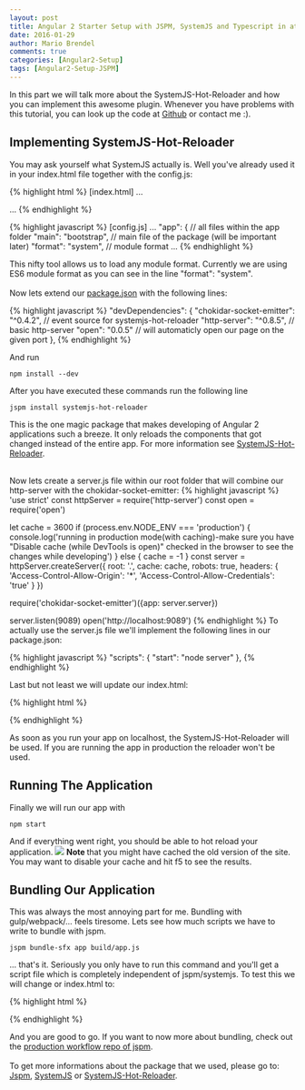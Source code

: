 ```yaml
---
layout: post
title: Angular 2 Starter Setup with JSPM, SystemJS and Typescript in atom (Part 2)
date: 2016-01-29
author: Mario Brendel
comments: true
categories: [Angular2-Setup]
tags: [Angular2-Setup-JSPM]
---
```

In this part we will talk more about the SystemJS-Hot-Reloader and how you can implement this awesome plugin.
Whenever you have problems with this tutorial, you can look up the code at [Github](https://github.com/MarioBrendel/Angular2-Jspm-Typescript-Atom-Seed) or contact me :).
<h2>Implementing SystemJS-Hot-Reloader</h2>
You may ask yourself what SystemJS actually is. Well you've already used it in your index.html file together with the config.js:

{% highlight html %}
[index.html]
...
<script>
  System.import('app').then(null, console.error.bind(console));
</script>
...
{% endhighlight %}

{% highlight javascript %}
[config.js]
...
  "app": { // all files within the app folder
  "main": "bootstrap", // main file of the package (will be important later)
  "format": "system", // module format
...
{% endhighlight %}

This nifty tool allows us to load any module format. Currently we are using ES6 module format as you can see in the line "format": "system". <br/><br/>
Now lets extend our [package.json](https://github.com/MarioBrendel/Angular2-Jspm-Typescript-Atom-Seed/blob/master/package.json) with the following lines:

{% highlight javascript %}
"devDependencies": {
    "chokidar-socket-emitter": "^0.4.2", // event source for systemjs-hot-reloader
    "http-server": "^0.8.5",             // basic http-server
    "open": "0.0.5"                      // will automaticly open our page on the given port
},
{% endhighlight %}

And run <pre><code>npm install --dev</pre></code>
After you have executed these commands run the following line
<pre><code>jspm install systemjs-hot-reloader</pre></code>
This is the one magic package that makes developing of Angular 2 applications such a breeze. It only reloads the components that got changed instead of
the entire app. For more information see [SystemJS-Hot-Reloader](https://github.com/capaj/systemjs-hot-reloader). <br/> <br/>

Now lets create a server.js file within our root folder that will combine our http-server with the chokidar-socket-emitter:
{% highlight javascript %}
'use strict'
const httpServer = require('http-server')
const open = require('open')

let cache = 3600
if (process.env.NODE_ENV === 'production') {
  console.log('running in production mode(with caching)-make sure you have "Disable cache (while DevTools is open)" checked in the browser to see the changes while developing')
} else {
  cache = -1
}
const server = httpServer.createServer({
  root: '.',
  cache: cache,
  robots: true,
  headers: {
    'Access-Control-Allow-Origin': '*',
    'Access-Control-Allow-Credentials': 'true'
  }
})

require('chokidar-socket-emitter')({app: server.server})

server.listen(9089)
open('http://localhost:9089')
{% endhighlight %}
To actually use the server.js file we'll implement the following lines in our package.json:

{% highlight javascript %}
"scripts": {
    "start": "node server"
  },
{% endhighlight %}

Last but not least we will update our index.html:

{% highlight html %}
<!doctype html>
<html>
<head>
  <title>My First Angular2 App</title>
  <script src="node_modules/angular2/bundles/angular2-polyfills.min.js"></script>
  <script src="jspm_packages/system.js"></script>
  <script src="config.js"></script>
</head>
<body>
  <app></app>
  <script>
    var readyForMainLoad
    if (location.origin.match(/localhost/)) {
      System.trace = true
      readyForMainLoad = System.import('systemjs-hot-reloader').then(function(HotReloader){
        hr = new HotReloader.default('http://localhost:9089');
      });
    }
    Promise.resolve(readyForMainLoad).then(function() {
      System.import("app").then(function(){ console.log("running") });
    });
  </script>
</body>
</html>
{% endhighlight %}

As soon as you run your app on localhost, the SystemJS-Hot-Reloader will be used. If you are running
the app in production the reloader won't be used.<br/>
<h2>Running The Application</h2>
Finally we will run our app with
<pre><code>npm start</pre></code>
And if everything went right, you should be able to hot reload your application.
<img src="../../../../../public/gifs/hot-reloading.gif">
<b>Note </b>that you might have cached the old version of the site. You may want to disable your cache and hit f5 to see the results.
<h2>Bundling Our Application</h2>
This was always the most annoying part for me. Bundling with gulp/webpack/... feels tiresome. Lets see how much scripts we have to write to bundle
with jspm.
 <pre><code>jspm bundle-sfx app build/app.js</pre></code>
... that's it. Seriously you only have to run this command and you'll get a script file which is completely independent of jspm/systemjs.
To test this we will change or index.html to:

{% highlight html %}
<!doctype html>
<html>
<head>
  <title>My First Angular2 App</title>
  <script src="node_modules/angular2/bundles/angular2-polyfills.min.js"></script>
  <script src="jspm_packages/system.js"></script>
  <script src="config.js"></script>
</head>
<body>
  <app></app>
  <script src="build/app.js"></script>
</body>
</html>
{% endhighlight %}

And you are good to go. If you want to now more about bundling, check out the [production workflow repo of jspm](https://github.com/jspm/jspm-cli/blob/master/docs/production-workflows.md).
<br/><br/>To get more informations about the package that we used, please go to: [Jspm](http://jspm.io/), [SystemJS](https://github.com/systemjs/systemjs) or [SystemJS-Hot-Reloader](https://github.com/capaj/systemjs-hot-reloader).
